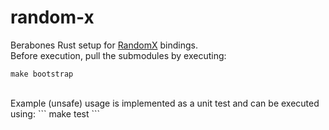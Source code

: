 # random-x
Berabones Rust setup for [RandomX](https://github.com/tevador/RandomX) bindings.
<br>
Before execution, pull the submodules by executing:
```
make bootstrap
```
<br>
Example (unsafe) usage is implemented as a unit test and can be executed using:
```
make test
```
